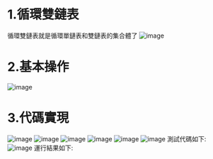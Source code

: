 # 1.循環雙鏈表
循環雙鏈表就是循環單鏈表和雙鏈表的集合體了
![image](https://github.com/user-attachments/assets/a103fc09-c1c2-4ea3-904b-0d5bd5a950b2)
# 2.基本操作
![image](https://github.com/user-attachments/assets/486c3bac-73ca-486e-a526-cd8784d2b2c4)
# 3.代碼實現
![image](https://github.com/user-attachments/assets/a45a0909-df29-4d45-8775-0650624e6195)
![image](https://github.com/user-attachments/assets/5c184159-8717-476f-9f83-058caf115258)
![image](https://github.com/user-attachments/assets/3e4040ef-8a42-42c1-9c15-ccd09283a782)
![image](https://github.com/user-attachments/assets/1fd04b44-492f-4b3f-86dc-550775ed92e1)
![image](https://github.com/user-attachments/assets/fe8ab9d8-cae8-477d-a76c-7ac4d31fa9df)
![image](https://github.com/user-attachments/assets/f8afb316-7aa9-41b1-89e5-077d29d3d097)
測試代碼如下:
![image](https://github.com/user-attachments/assets/35d13a7e-ad76-4510-9960-d86e9d631126)
運行結果如下:

